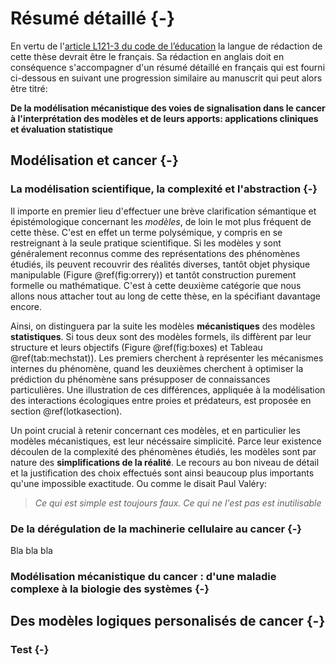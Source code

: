 # Résumé détaillé {-}



En vertu de l'[article L121-3 du code de l’éducation](https://www.legifrance.gouv.fr/affichCodeArticle.do?idArticle=LEGIARTI000006524389&cidTexte=LEGITEXT000006071191) la langue de rédaction de cette thèse devrait être le français. Sa rédaction en anglais doit en conséquence s'accompagner d'un résumé détaillé en français qui est fourni ci-dessous en suivant une progression similaire au manuscrit qui peut alors être titré: 

**De la modélisation mécanistique des voies de signalisation dans le cancer à l'interprétation des modèles et de leurs apports: applications cliniques et évaluation statistique**

## Modélisation et cancer {-}

### La modélisation scientifique, la complexité et l'abstraction {-}

Il importe en premier lieu d'effectuer une brève clarification sémantique et épistémologique concernant les *modèles*, de loin le mot plus fréquent de cette thèse. C'est en effet un terme polysémique, y compris en se restreignant à la seule pratique scientifique. Si les modèles y sont généralement reconnus comme des représentations des phénomènes étudiés, ils peuvent recouvrir des réalités diverses, tantôt objet physique manipulable (Figure \@ref(fig:orrery)) et tantôt construction purement formelle ou mathématique. C'est à cette deuxième catégorie que nous allons nous attacher tout au long de cette thèse, en la spécifiant davantage encore.  
  
Ainsi, on distinguera par la suite les modèles **mécanistiques** des modèles **statistiques**. Si tous deux sont des modèles formels, ils diffèrent par leur structure et leurs objectifs (Figure \@ref(fig:boxes) et Tableau \@ref(tab:mechstat)). Les premiers cherchent à représenter les mécanismes internes du phénomène, quand les deuxièmes cherchent à optimiser la prédiction du phénomène sans présupposer de connaissances particulières. Une illustration de ces différences, appliquée à la modélisation des interactions écologiques entre proies et prédateurs, est proposée en section \@ref(lotkasection).

Un point crucial à retenir concernant ces modèles, et en particulier les modèles mécanistiques, est leur nécéssaire simplicité. Parce leur existence découlen de la complexité des phénomènes étudiés, les modèles sont par nature des **simplifications de la réalité**. Le recours au bon niveau de détail et la justification des choix effectués sont ainsi beaucoup plus importants qu'une impossible exactitude. Ou comme le disait Paul Valéry:

> *Ce qui est simple est toujours faux. Ce qui ne l'est pas est inutilisable*

### De la dérégulation de la machinerie cellulaire au cancer {-}

Bla bla bla

### Modélisation mécanistique du cancer : d'une maladie complexe à la biologie des systèmes {-}

## Des modèles logiques personalisés de cancer {-}

### Test {-}

